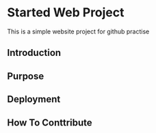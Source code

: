# Started Web Project
This is a simple website project for github practise

## Introduction

## Purpose

## Deployment

## How To Conttribute
